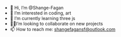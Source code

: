 - 👋 Hi, I’m @Shange-Fagan
- 👀 I’m interested in coding, art
- 🌱 I’m currently learning three js
- 🤝🏾I’m looking to collaborate on new projects
- 📫 How to reach me: shangefagansf@outlook.com

<!---
Shange-Fagan/Shange-Fagan is a ✨ special ✨ repository because its `README.md` (this file) appears on your GitHub profile.
You can click the Preview link to take a look at your changes.
--->
